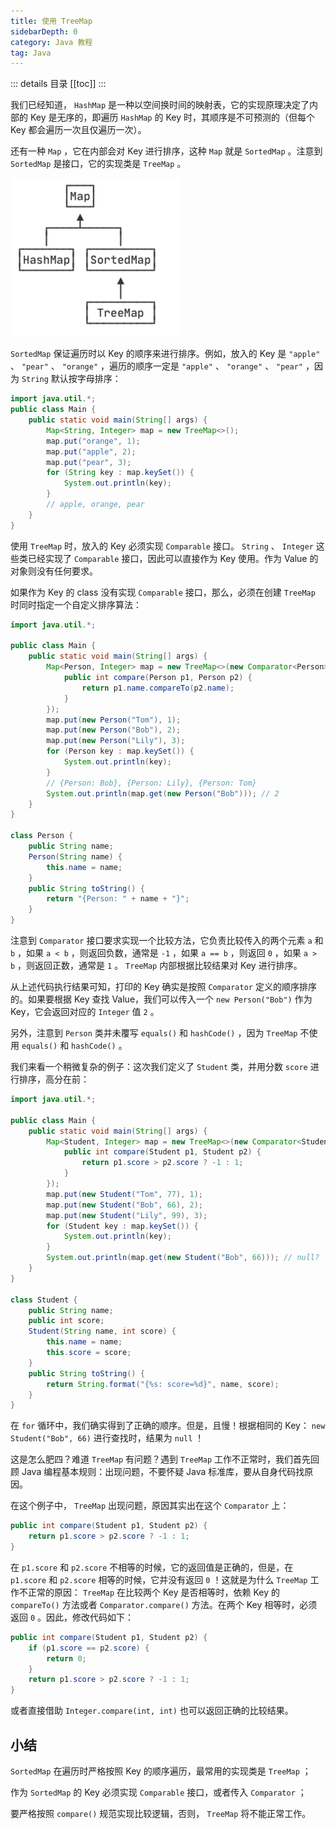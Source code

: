 ```yaml
---
title: 使用 TreeMap
sidebarDepth: 0
category: Java 教程
tag: Java
---
```


::: details 目录
[[toc]]
:::


我们已经知道， `HashMap` 是一种以空间换时间的映射表，它的实现原理决定了内部的 Key 是无序的，即遍历 `HashMap` 的 Key 时，其顺序是不可预测的（但每个 Key 都会遍历一次且仅遍历一次）。

还有一种 `Map` ，它在内部会对 Key 进行排序，这种 `Map` 就是 `SortedMap` 。注意到 `SortedMap` 是接口，它的实现类是 `TreeMap` 。

![20221122113033](assets/20221122113033.png)


`SortedMap` 保证遍历时以 Key 的顺序来进行排序。例如，放入的 Key 是 `"apple"` 、 `"pear"` 、 `"orange"` ，遍历的顺序一定是 `"apple"` 、 `"orange"` 、 `"pear"` ，因为 `String` 默认按字母排序：

```java
import java.util.*;
public class Main {
    public static void main(String[] args) {
        Map<String, Integer> map = new TreeMap<>();
        map.put("orange", 1);
        map.put("apple", 2);
        map.put("pear", 3);
        for (String key : map.keySet()) {
            System.out.println(key);
        }
        // apple, orange, pear
    }
}
```

使用 `TreeMap` 时，放入的 Key 必须实现 `Comparable` 接口。 `String` 、 `Integer` 这些类已经实现了 `Comparable` 接口，因此可以直接作为 Key 使用。作为 Value 的对象则没有任何要求。

如果作为 Key 的 class 没有实现 `Comparable` 接口，那么，必须在创建 `TreeMap` 时同时指定一个自定义排序算法：

```java
import java.util.*;

public class Main {
    public static void main(String[] args) {
        Map<Person, Integer> map = new TreeMap<>(new Comparator<Person>() {
            public int compare(Person p1, Person p2) {
                return p1.name.compareTo(p2.name);
            }
        });
        map.put(new Person("Tom"), 1);
        map.put(new Person("Bob"), 2);
        map.put(new Person("Lily"), 3);
        for (Person key : map.keySet()) {
            System.out.println(key);
        }
        // {Person: Bob}, {Person: Lily}, {Person: Tom}
        System.out.println(map.get(new Person("Bob"))); // 2
    }
}

class Person {
    public String name;
    Person(String name) {
        this.name = name;
    }
    public String toString() {
        return "{Person: " + name + "}";
    }
}
```

注意到 `Comparator` 接口要求实现一个比较方法，它负责比较传入的两个元素 `a` 和 `b` ，如果 `a < b` ，则返回负数，通常是 `-1` ，如果 `a == b` ，则返回 `0` ，如果 `a > b` ，则返回正数，通常是 `1` 。 `TreeMap` 内部根据比较结果对 Key 进行排序。

从上述代码执行结果可知，打印的 Key 确实是按照 `Comparator` 定义的顺序排序的。如果要根据 Key 查找 Value，我们可以传入一个 `new Person("Bob")` 作为 Key，它会返回对应的 `Integer` 值 `2` 。

另外，注意到 `Person` 类并未覆写 `equals()` 和 `hashCode()` ，因为 `TreeMap` 不使用 `equals()` 和 `hashCode()` 。

我们来看一个稍微复杂的例子：这次我们定义了 `Student` 类，并用分数 `score` 进行排序，高分在前：


```java
import java.util.*;

public class Main {
    public static void main(String[] args) {
        Map<Student, Integer> map = new TreeMap<>(new Comparator<Student>() {
            public int compare(Student p1, Student p2) {
                return p1.score > p2.score ? -1 : 1;
            }
        });
        map.put(new Student("Tom", 77), 1);
        map.put(new Student("Bob", 66), 2);
        map.put(new Student("Lily", 99), 3);
        for (Student key : map.keySet()) {
            System.out.println(key);
        }
        System.out.println(map.get(new Student("Bob", 66))); // null?
    }
}

class Student {
    public String name;
    public int score;
    Student(String name, int score) {
        this.name = name;
        this.score = score;
    }
    public String toString() {
        return String.format("{%s: score=%d}", name, score);
    }
}
```

在 `for` 循环中，我们确实得到了正确的顺序。但是，且慢！根据相同的 Key： `new Student("Bob", 66)` 进行查找时，结果为 `null` ！

这是怎么肥四？难道 `TreeMap` 有问题？遇到 `TreeMap` 工作不正常时，我们首先回顾 Java 编程基本规则：出现问题，不要怀疑 Java 标准库，要从自身代码找原因。

在这个例子中， `TreeMap` 出现问题，原因其实出在这个 `Comparator` 上：


```java
public int compare(Student p1, Student p2) {
    return p1.score > p2.score ? -1 : 1;
}
```

在 `p1.score` 和 `p2.score` 不相等的时候，它的返回值是正确的，但是，在 `p1.score` 和 `p2.score` 相等的时候，它并没有返回 `0` ！这就是为什么 `TreeMap` 工作不正常的原因： `TreeMap` 在比较两个 Key 是否相等时，依赖 Key 的 `compareTo()` 方法或者 `Comparator.compare()` 方法。在两个 Key 相等时，必须返回 `0` 。因此，修改代码如下：

```java
public int compare(Student p1, Student p2) {
    if (p1.score == p2.score) {
        return 0;
    }
    return p1.score > p2.score ? -1 : 1;
}
```

或者直接借助 `Integer.compare(int, int)` 也可以返回正确的比较结果。


## 小结

`SortedMap` 在遍历时严格按照 Key 的顺序遍历，最常用的实现类是 `TreeMap` ；

作为 `SortedMap` 的 Key 必须实现 `Comparable` 接口，或者传入 `Comparator` ；

要严格按照 `compare()` 规范实现比较逻辑，否则， `TreeMap` 将不能正常工作。

